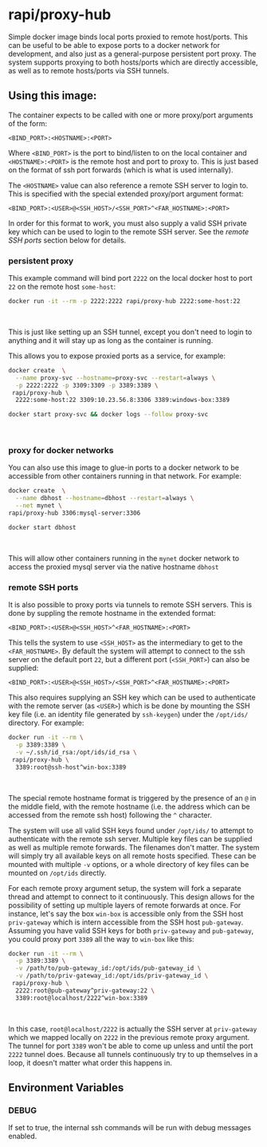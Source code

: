 # rapi/proxy-hub

Simple docker image binds local ports proxied to remote host/ports. This can be 
useful to be able to expose ports to a docker network for development, and also 
just as a general-purpose persistent port proxy. The system supports proxying to 
both hosts/ports which are directly accessible, as well as to remote hosts/ports
via SSH tunnels.


## Using this image:

The container expects to be called with one or more proxy/port arguments 
of the form:

```
<BIND_PORT>:<HOSTNAME>:<PORT>
```

Where ```<BIND_PORT>``` is the port to bind/listen to on the local container
and ```<HOSTNAME>:<PORT>``` is the remote host and port to proxy to. This is
just based on the format of ssh port forwards (which is what is used internally). 

The ```<HOSTNAME>``` value can also reference a remote SSH server to login to. This
is specified with the special extended proxy/port argument format:

```
<BIND_PORT>:<USER>@<SSH_HOST>/<SSH_PORT>^<FAR_HOSTNAME>:<PORT>
```

In order for this format to work, you must also supply a valid SSH private key which
can be used to login to the remote SSH server. See the *remote SSH ports* section
below for details.


### persistent proxy

This example command will bind port ```2222``` on the local docker host to
port ```22``` on the remote host ```some-host```: 

```bash
docker run -it --rm -p 2222:2222 rapi/proxy-hub 2222:some-host:22
```
&nbsp;

This is just like setting up an SSH tunnel, except you don't need to login
to anything and it will stay up as long as the container is running.

This allows you to expose proxied ports as a service, for example:

```bash
docker create  \
  --name proxy-svc --hostname=proxy-svc --restart=always \
  -p 2222:2222 -p 3309:3309 -p 3389:3389 \
 rapi/proxy-hub \
  2222:some-host:22 3309:10.23.56.8:3306 3389:windows-box:3389

docker start proxy-svc && docker logs --follow proxy-svc
```

&nbsp;

### proxy for docker networks

You can also use this image to glue-in ports to a docker network to be accessible
from other containers running in that network. For example:

```bash
docker create  \
  --name dbhost --hostname=dbhost --restart=always \
  --net mynet \
rapi/proxy-hub 3306:mysql-server:3306

docker start dbhost
```
&nbsp;

This will allow other containers running in the ```mynet``` docker network to
access the proxied mysql server via the native hostname ```dbhost```

### remote SSH ports

It is also possible to proxy ports via tunnels to remote SSH servers. This is done by
suppling the remote hostname in the extended format:

```
<BIND_PORT>:<USER>@<SSH_HOST>^<FAR_HOSTNAME>:<PORT>
```

This tells the system to use ```<SSH_HOST>``` as the intermediary to get to the 
```<FAR_HOSTNAME>```. By default the system will attempt to connect to the ssh server
on the default port ```22```, but a different port (```<SSH_PORT>```) can also be supplied:

```
<BIND_PORT>:<USER>@<SSH_HOST>/<SSH_PORT>^<FAR_HOSTNAME>:<PORT>
```

This also requires supplying an SSH key which can be used to authenticate with the remote 
server (as ```<USER>```) which is be done by mounting the SSH key file (i.e. an identity 
file generated by ```ssh-keygen```) under the ```/opt/ids/``` directory. For example:

```bash
docker run -it --rm \
  -p 3389:3389 \
  -v ~/.ssh/id_rsa:/opt/ids/id_rsa \
 rapi/proxy-hub \
  3389:root@ssh-host^win-box:3389
```
&nbsp;

The special remote hostname format is triggered by the presence of an ```@``` in the
middle field, with the remote hostname (i.e. the address which can be accessed from the
remote ssh host) following the ```^``` character. 

The system will use all valid SSH keys found under ```/opt/ids/``` to attempt to 
authenticate with the remote ssh server. Multiple key files can be supplied as well as
multiple remote forwards. The filenames don't matter. The system will simply try all 
available keys on all remote hosts specified. These can be mounted with multiple ```-v``` 
options, or a whole directory of key files can be mounted on ```/opt/ids``` directly.

For each remote proxy argument setup, the system will fork a separate thread and attempt
to connect to it continuously. This design allows for the possibility of setting up multiple
layers of remote forwards at once. For instance, let's say the box ```win-box``` is accessible
only from the SSH host ```priv-gateway``` which is intern accessible from the SSH host 
```pub-gateway```. Assuming you have valid SSH keys for both ```priv-gateway``` and 
```pub-gateway```, you could proxy port ```3389``` all the way to ```win-box``` like this:

```bash
docker run -it --rm \
  -p 3389:3389 \
  -v /path/to/pub-gateway_id:/opt/ids/pub-gateway_id \
  -v /path/to/priv-gateway_id:/opt/ids/priv-gateway_id \
 rapi/proxy-hub \
  2222:root@pub-gateway^priv-gateway:22 \
  3389:root@localhost/2222^win-box:3389
```
&nbsp;

In this case, ```root@localhost/2222``` is actually the SSH server at ```priv-gateway``` which
we mapped locally on ```2222``` in the previous remote proxy argument. The tunnel for port 
```3389``` won't be able to come up unless and until the port ```2222``` tunnel does. Because
all tunnels continuously try to up themselves in a loop, it doesn't matter what order this 
happens in.

## Environment Variables

### DEBUG

If set to true, the internal ssh commands will be run with debug messages enabled.